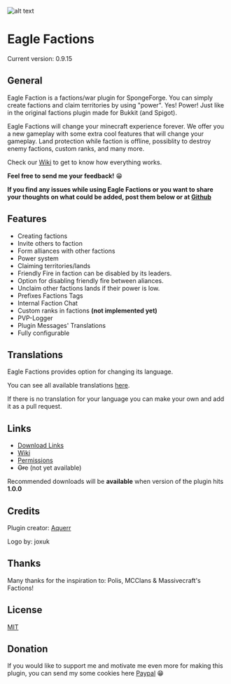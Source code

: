 ![alt text](http://i.imgur.com/Lh7W1Mo.png)

# Eagle Factions

Current version: 0.9.15

## General
Eagle Faction is a factions/war plugin for SpongeForge. You can simply create factions and claim territories by using "power". Yes! Power! Just like in the original factions plugin made for Bukkit (and Spigot).

Eagle Factions will change your minecraft experience forever. We offer you a new gameplay with some extra cool features that will change your gameplay. Land protection while faction is offline, possiblity to destroy enemy factions, custom ranks, and many more.

Check our [Wiki](https://github.com/Aquerr/EagleFactions/wiki) to get to know how everything works.

**Feel free to send me your feedback!** :grin: 

**If you find any issues while using **Eagle Factions** or you want to share your thoughts on what could be added, post them below or at [Github](https://github.com/Aquerr/EagleFactions/issues)**

## Features

* Creating factions
* Invite others to faction
* Form alliances with other factions
* Power system
* Claiming territories/lands
* Friendly Fire in faction can be disabled by its leaders.
* Option for disabling friendly fire between aliances.
* Unclaim other factions lands if their power is low.
* Prefixes Factions Tags
* Internal Faction Chat
* Custom ranks in factions **(not implemented yet)**
* PVP-Logger
* Plugin Messages' Translations
* Fully configurable

## Translations

Eagle Factions provides option for changing its language.

You can see all available translations [here](https://github.com/Aquerr/EagleFactions/tree/1.12.2/api-7.0.0/src/main/resources/messages).

If there is no translation for your language you can make your own and add it as a pull request.

## Links

* [Download Links](https://github.com/Aquerr/EagleFactions/releases)
* [Wiki](https://github.com/Aquerr/EagleFactions/wiki)
* [Permissions](https://github.com/Aquerr/EagleFactions/wiki/Permissions)
* ~~Ore~~ (not yet available)

Recommended downloads will be **available** when version of the plugin hits **1.0.0**

## Credits

Plugin creator: [Aquerr](https://github.com/Aquerr)

Logo by: joxuk

## Thanks

Many thanks for the inspiration to: Polis, MCClans & Massivecraft's Factions!

## License

[MIT](https://github.com/Aquerr/EagleFactions/blob/master/LICENSE)

## Donation

If you would like to support me and motivate me even more for making this plugin, you can send my some cookies here [Paypal](https://www.paypal.me/aquerr) :grin: